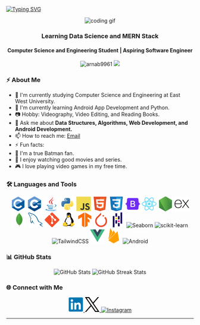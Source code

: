 [![Typing SVG](https://readme-typing-svg.herokuapp.com?color=%23F727A9&lines=Hi+there%2C+I'm+Arnab)](https://git.io/typing-svg)

<p align="center">
 <img src="https://media.giphy.com/media/v1.Y2lkPTc5MGI3NjExYjEyM21pOHd6Mng5MzM3ejIwNjYyaG80dXVuaGY0cGFpMnJ0dXhxdyZlcD12MV9pbnRlcm5hbF9naWZfYnlfaWQmY3Q9Zw/HqWU6NTLNLzg2Qf5rH/giphy.webp" alt="coding gif" width="500"/>
</p>

<h3 align="center">Learning Data Science and MERN Stack</h3>
<h4 align="center">Computer Science and Engineering Student | Aspiring Software Engineer</h4>

<p align="center">
 <img src="https://komarev.com/ghpvc/?username=arnab9961&label=Profile%20Views&color=blueviolet&style=flat" alt="arnab9961" />
 <a href="https://twitter.com/arnab9961">
   <img src="https://img.shields.io/twitter/follow/arnab9961?label=Follow&style=flat&logo=twitter&color=blueviolet" />
 </a>
</p>

### ⚡ About Me

- 🔭 I'm currently studying Computer Science and Engineering at East West University.
- 🌱 I'm currently learning Android App Development and Python.
- 📷 Hobby: Videography, Video Editing, and Reading Books.
- 💬 Ask me about **Data Structures, Algorithms, Web Development, and Android Development.**
- 📫 How to reach me: [Email](mailto:dmrafiun@gmail.com)
- ⚡ Fun facts:
 - 🦇 I'm a true Batman fan.
 - 🎥 I enjoy watching good movies and series.
 - 🎮 I love playing video games in my free time.

### 🛠️ Languages and Tools

<p align="center">
 <img src="https://raw.githubusercontent.com/devicons/devicon/master/icons/c/c-original.svg" alt="C" width="40" height="40" />
 <img src="https://raw.githubusercontent.com/devicons/devicon/master/icons/cplusplus/cplusplus-original.svg" alt="C++" width="40" height="40" />
 <img src="https://raw.githubusercontent.com/devicons/devicon/master/icons/java/java-original.svg" alt="Java" width="40" height="40" />
 <img src="https://raw.githubusercontent.com/devicons/devicon/master/icons/python/python-original.svg" alt="Python" width="40" height="40" />
 <img src="https://raw.githubusercontent.com/devicons/devicon/master/icons/javascript/javascript-original.svg" alt="JavaScript" width="40" height="40" />
 <img src="https://raw.githubusercontent.com/devicons/devicon/master/icons/html5/html5-original.svg" alt="HTML5" width="40" height="40" />
 <img src="https://raw.githubusercontent.com/devicons/devicon/master/icons/css3/css3-original.svg" alt="CSS3" width="40" height="40" />
 <img src="https://raw.githubusercontent.com/devicons/devicon/master/icons/bootstrap/bootstrap-plain.svg" alt="Bootstrap" width="40" height="40" />
 <img src="https://raw.githubusercontent.com/devicons/devicon/master/icons/react/react-original.svg" alt="React" width="40" height="40" />
 <img src="https://raw.githubusercontent.com/devicons/devicon/master/icons/nodejs/nodejs-original.svg" alt="Node.js" width="40" height="40" />
 <img src="https://raw.githubusercontent.com/devicons/devicon/master/icons/express/express-original.svg" alt="Express" width="40" height="40" />
 <img src="https://raw.githubusercontent.com/devicons/devicon/master/icons/mongodb/mongodb-original.svg" alt="MongoDB" width="40" height="40" />
 <img src="https://raw.githubusercontent.com/devicons/devicon/master/icons/mysql/mysql-original.svg" alt="MySQL" width="40" height="40" />
 <img src="https://raw.githubusercontent.com/devicons/devicon/master/icons/git/git-original.svg" alt="Git" width="40" height="40" />
 <img src="https://raw.githubusercontent.com/devicons/devicon/master/icons/linux/linux-original.svg" alt="Linux" width="40" height="40" />
 <img src="https://raw.githubusercontent.com/devicons/devicon/master/icons/tensorflow/tensorflow-original.svg" alt="TensorFlow" width="40" height="40" />
 <img src="https://raw.githubusercontent.com/devicons/devicon/master/icons/pytorch/pytorch-original.svg" alt="PyTorch" width="40" height="40" />
 <img src="https://raw.githubusercontent.com/devicons/devicon/master/icons/pandas/pandas-original.svg" alt="Pandas" width="40" height="40" />
 <img src="https://seaborn.pydata.org/_images/logo-mark-lightbg.svg" alt="Seaborn" width="40" height="40" />
 <img src="https://upload.wikimedia.org/wikipedia/commons/0/05/Scikit_learn_logo_small.svg" alt="scikit-learn" width="40" height="40" />
 <img src="https://www.vectorlogo.zone/logos/tailwindcss/tailwindcss-icon.svg" alt="TailwindCSS" width="40" height="40" />
 <img src="https://raw.githubusercontent.com/devicons/devicon/master/icons/vuejs/vuejs-original.svg" alt="Vue.js" width="40" height="40" />
 <img src="https://raw.githubusercontent.com/devicons/devicon/master/icons/firebase/firebase-plain.svg" alt="Firebase" width="40" height="40" />
 <img src="https://www.vectorlogo.zone/logos/android/android-icon.svg" alt="Android" width="40" height="40" />
</p>

### 📊 GitHub Stats

<p align="center">
 <img src="https://github-readme-stats.vercel.app/api?username=arnab9961&show_icons=true&theme=radical" alt="GitHub Stats" />
 <img src="https://github-readme-streak-stats.herokuapp.com/?user=arnab9961&theme=radical" alt="GitHub Streak Stats" />
</p>

### 🌐 Connect with Me

<p align="center">
 <a href="https://linkedin.com/in/arnab9961" target="_blank">
   <img src="https://raw.githubusercontent.com/devicons/devicon/master/icons/linkedin/linkedin-original.svg" alt="LinkedIn" width="40" height="40" />
 </a>
 <a href="https://twitter.com/arnab9961" target="_blank">
   <img src="https://raw.githubusercontent.com/devicons/devicon/master/icons/twitter/twitter-original.svg" alt="Twitter" width="40" height="40" />
 </a>
 <a href="https://instagram.com/arnab9961" target="_blank">
   <img src="https://raw.githubusercontent.com/devicons/devicon/master/icons/instagram/instagram-original.svg" alt="Instagram" width="40" height="40" />
 </a>
</p>

---

<p align="center">
 <img
